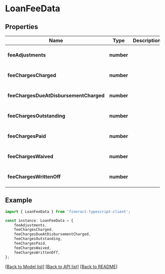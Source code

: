 # LoanFeeData


## Properties

Name | Type | Description | Notes
------------ | ------------- | ------------- | -------------
**feeAdjustments** | **number** |  | [optional] [default to undefined]
**feeChargesCharged** | **number** |  | [optional] [default to undefined]
**feeChargesDueAtDisbursementCharged** | **number** |  | [optional] [default to undefined]
**feeChargesOutstanding** | **number** |  | [optional] [default to undefined]
**feeChargesPaid** | **number** |  | [optional] [default to undefined]
**feeChargesWaived** | **number** |  | [optional] [default to undefined]
**feeChargesWrittenOff** | **number** |  | [optional] [default to undefined]

## Example

```typescript
import { LoanFeeData } from 'fineract-typescript-client';

const instance: LoanFeeData = {
    feeAdjustments,
    feeChargesCharged,
    feeChargesDueAtDisbursementCharged,
    feeChargesOutstanding,
    feeChargesPaid,
    feeChargesWaived,
    feeChargesWrittenOff,
};
```

[[Back to Model list]](../README.md#documentation-for-models) [[Back to API list]](../README.md#documentation-for-api-endpoints) [[Back to README]](../README.md)
